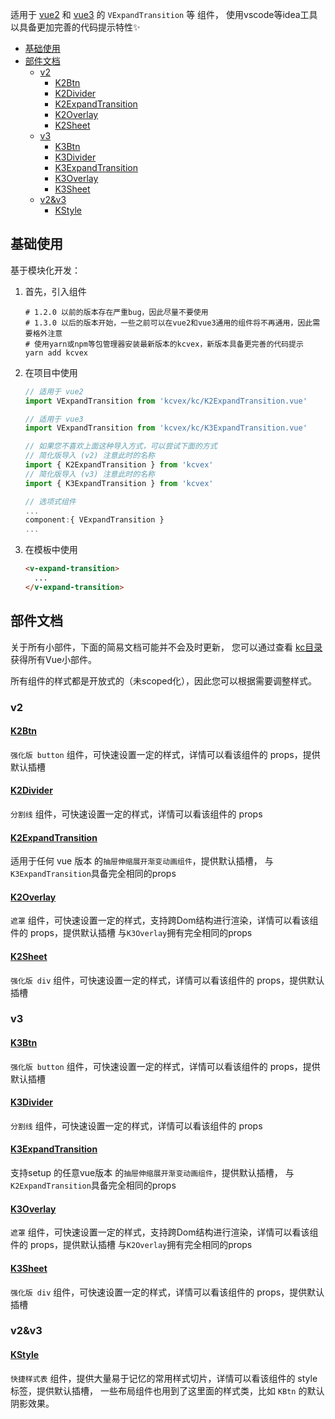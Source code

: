 适用于 [vue2](https://v2.vuejs.org/) 和 [vue3](https://vuejs.org/) 的 `VExpandTransition` 等 组件，
使用vscode等idea工具以具备更加完善的代码提示特性✨

<!-- TOC -->
  * [基础使用](#基础使用)
  * [部件文档](#部件文档)
    * [v2](#v2)
      * [K2Btn](#k2btn)
      * [K2Divider](#k2divider)
      * [K2ExpandTransition](#k2expandtransition)
      * [K2Overlay](#k2overlay)
      * [K2Sheet](#k2sheet)
    * [v3](#v3)
      * [K3Btn](#k3btn)
      * [K3Divider](#k3divider)
      * [K3ExpandTransition](#k3expandtransition)
      * [K3Overlay](#k3overlay)
      * [K3Sheet](#k3sheet)
    * [v2&v3](#v2v3)
      * [KStyle](#kstyle)
<!-- TOC -->

## 基础使用

基于模块化开发：

   1. 首先，引入组件
      ```shell
      # 1.2.0 以前的版本存在严重bug，因此尽量不要使用
      # 1.3.0 以后的版本开始，一些之前可以在vue2和vue3通用的组件将不再通用，因此需要格外注意
      # 使用yarn或npm等包管理器安装最新版本的kcvex，新版本具备更完善的代码提示
      yarn add kcvex
      ```
   2. 在项目中使用   
      ```javascript
      // 适用于 vue2
      import VExpandTransition from 'kcvex/kc/K2ExpandTransition.vue'
      
      // 适用于 vue3
      import VExpandTransition from 'kcvex/kc/K3ExpandTransition.vue'
      
      // 如果您不喜欢上面这种导入方式，可以尝试下面的方式
      // 简化版导入 (v2) 注意此时的名称
      import { K2ExpandTransition } from 'kcvex'
      // 简化版导入 (v3) 注意此时的名称
      import { K3ExpandTransition } from 'kcvex'
      ```
      ```javascript
      // 选项式组件
      ...
      component:{ VExpandTransition }
      ...
      ```
   2. 在模板中使用
      ```html
      <v-expand-transition>
        ...
      </v-expand-transition>
      ```
      
## 部件文档

关于所有小部件，下面的简易文档可能并不会及时更新，
您可以通过查看 [kc目录](./kc/) 获得所有Vue小部件。

所有组件的样式都是开放式的（未scoped化），因此您可以根据需要调整样式。

### v2

#### [K2Btn](./kc/K2Btn.vue)

`强化版 button` 组件，可快速设置一定的样式，详情可以看该组件的 props，提供默认插槽

#### [K2Divider](./kc/K2Divider.vue)

`分割线` 组件，可快速设置一定的样式，详情可以看该组件的 props

#### [K2ExpandTransition](./kc/K2ExpandTransition.vue)

适用于任何 vue 版本 的`抽屉伸缩展开渐变动画组件`，提供默认插槽，
与`K3ExpandTransition`具备完全相同的props

#### [K2Overlay](./kc/K2Overlay.vue)

`遮罩` 组件，可快速设置一定的样式，支持跨Dom结构进行渲染，详情可以看该组件的 props，提供默认插槽
与`K3Overlay`拥有完全相同的props

#### [K2Sheet](./kc/K2Sheet.vue)

`强化版 div` 组件，可快速设置一定的样式，详情可以看该组件的 props，提供默认插槽

### v3

#### [K3Btn](./kc/K3Btn.vue)

`强化版 button` 组件，可快速设置一定的样式，详情可以看该组件的 props，提供默认插槽

#### [K3Divider](./kc/K3Divider.vue)

`分割线` 组件，可快速设置一定的样式，详情可以看该组件的 props

#### [K3ExpandTransition](./kc/K3ExpandTransition.vue)

支持setup 的任意vue版本 的`抽屉伸缩展开渐变动画组件`，提供默认插槽，
与`K2ExpandTransition`具备完全相同的props

#### [K3Overlay](./kc/K3Overlay.vue)

`遮罩` 组件，可快速设置一定的样式，支持跨Dom结构进行渲染，详情可以看该组件的 props，提供默认插槽
与`K2Overlay`拥有完全相同的props

#### [K3Sheet](./kc/K3Sheet.vue)

`强化版 div` 组件，可快速设置一定的样式，详情可以看该组件的 props，提供默认插槽

### v2&v3

#### [KStyle](./kc/KStyle.vue)

`快捷样式表` 组件，提供大量易于记忆的常用样式切片，详情可以看该组件的 style 标签，提供默认插槽，
一些布局组件也用到了这里面的样式类，比如 `KBtn` 的默认阴影效果。
